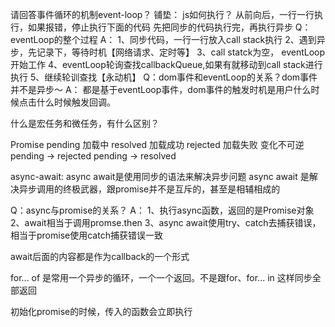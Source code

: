 请回答事件循环的机制event-loop？
  铺垫：
  js如何执行？
    从前向后，一行一行执行，如果报错，停止执行下面的代码
    先把同步的代码执行完，再执行异步
  Q：eventLoop的整个过程
  A：
    1、同步代码，一行一行放入call stack执行
    2、遇到异步，先记录下，等待时机【网络请求、定时等】
    3、call statck为空， eventLoop开始工作
    4、eventLoop轮询查找callbackQueue,如果有就移动到call stack进行执行
    5、继续轮训查找【永动机】
  Q：dom事件和eventLoop的关系？dom事件并不是异步～
  A： 都是基于eventLoop事件，dom事件的触发时机是用户什么时候点击什么时候触发回调。

什么是宏任务和微任务，有什么区别？

 Promise
    pending  加载中
    resolved 加载成功
    rejected 加载失败
  变化不可逆
  pending -> rejected
  pending -> resolved

  
  async-await: async await是使用同步的语法来解决异步问题
  async  await  是解决异步调用的终极武器，跟promise并不是互斥的，甚至是相辅相成的


Q：async与promise的关系？
A：
  1、执行async函数，返回的是Promise对象
  2、await相当于调用promse.then
  3、async await使用try、catch去捕获错误，相当于promise使用catch捕获错误一致

await后面的内容都是作为callback的一个形式

for... of 是常用一个异步的循环，一个一个返回。不是跟for、for... in 这样同步全部返回


初始化promise的时候，传入的函数会立即执行